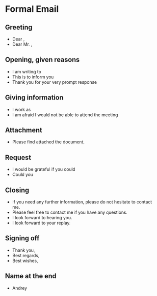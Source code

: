 # Formal Email

## Greeting
- Dear <username>,
- Dear Mr. <username>,

## Opening, given reasons
- I am writing to
- This is to inform you
- Thank you for your very prompt response

## Giving information
- I work as
- I am afraid I would not be able to attend the meeting

## Attachment
- Please find attached the <name> document.

## Request
- I would be grateful if you could
- Could you

## Closing
- If you need any further information, please do not hesitate to contact me.
- Please feel free to contact me if you have any questions.
- I look forward to hearing you.
- I look forward to your replay.

## Signing off
- Thank you,
- Best regards,
- Best wishes,

## Name at the end
- Andrey
